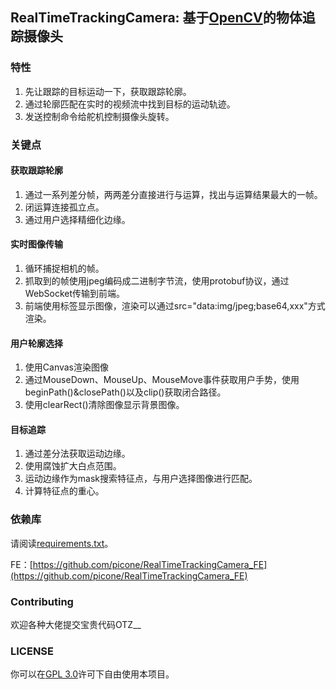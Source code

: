 ## RealTimeTrackingCamera: 基于[OpenCV](https://github.com/opencv/opencv)的物体追踪摄像头

### 特性

1. 先让跟踪的目标运动一下，获取跟踪轮廓。
2. 通过轮廓匹配在实时的视频流中找到目标的运动轨迹。
3. 发送控制命令给舵机控制摄像头旋转。

### 关键点

#### 获取跟踪轮廓

1. 通过一系列差分帧，两两差分直接进行与运算，找出与运算结果最大的一帧。
2. 闭运算连接孤立点。
3. 通过用户选择精细化边缘。

#### 实时图像传输

1. 循环捕捉相机的帧。
2. 抓取到的帧使用jpeg编码成二进制字节流，使用protobuf协议，通过WebSocket传输到前端。
3. 前端使用<img>标签显示图像，渲染可以通过src="data:img/jpeg;base64,xxx"方式渲染。

#### 用户轮廓选择

1. 使用Canvas渲染图像
2. 通过MouseDown、MouseUp、MouseMove事件获取用户手势，使用beginPath()&closePath()以及clip()获取闭合路径。
3. 使用clearRect()清除图像显示背景图像。

#### 目标追踪

1. 通过差分法获取运动边缘。
2. 使用腐蚀扩大白点范围。
3. 运动边缘作为mask搜索特征点，与用户选择图像进行匹配。
4. 计算特征点的重心。

### 依赖库

请阅读[requirements.txt](requirements.txt)。

FE：[https://github.com/picone/RealTimeTrackingCamera_FE](https://github.com/picone/RealTimeTrackingCamera_FE)

### Contributing

欢迎各种大佬提交宝贵代码OTZ__

### LICENSE

你可以在[GPL 3.0](LICENSE)许可下自由使用本项目。
